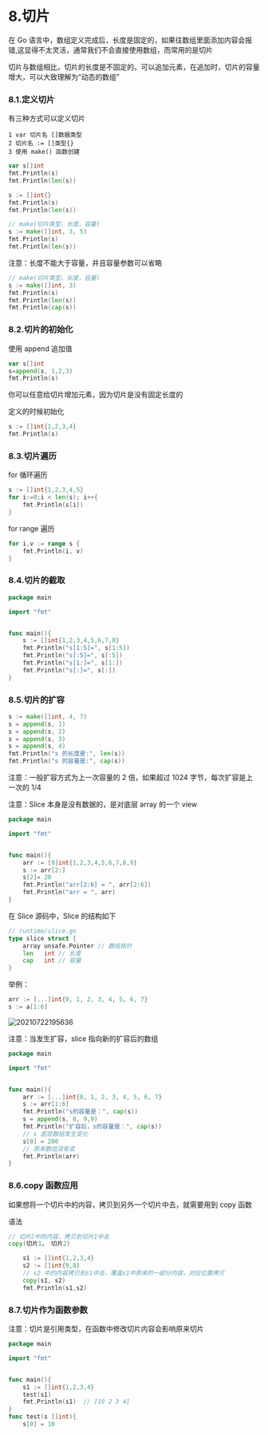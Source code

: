 # 8.切片

在 Go 语言中，数组定义完成后，长度是固定的，如果往数组里面添加内容会报错,这显得不太灵活，通常我们不会直接使用数组，而常用的是切片

切片与数组相比，切片的长度是不固定的，可以追加元素，在追加时，切片的容量增大，可以大致理解为“动态的数组”

### 8.1.定义切片

有三种方式可以定义切片

```
1 var 切片名 []数据类型
2 切片名 := []类型{}
3 使用 make() 函数创建
```

```go
var s[]int
fmt.Println(s)
fmt.Println(len(s))
```

```go
s := []int{}
fmt.Println(s)
fmt.Println(len(s))
```

```go
// make(切片类型，长度，容量)
s := make([]int, 3, 5)
fmt.Println(s)
fmt.Println(len(s))
```

注意：长度不能大于容量，并且容量参数可以省略

```go
// make(切片类型，长度，容量)
s := make([]int, 3)
fmt.Println(s)
fmt.Println(len(s))
fmt.Println(cap(s))
```

### 8.2.切片的初始化

使用 append 追加值

```go
var s[]int
s=append(s, 1,2,3)
fmt.Println(s)
```

你可以任意给切片增加元素，因为切片是没有固定长度的

定义的时候初始化

```go
s := []int{1,2,3,4}
fmt.Println(s)
```

### 8.3.切片遍历

for 循环遍历

```go
s := []int{1,2,3,4,5}
for i:=0;i < len(s); i++{
	fmt.Println(s[i])
}
```

for range 遍历

```go
for i,v := range s {
	fmt.Println(i, v)
}
```

### 8.4.切片的截取

```go
package main

import "fmt"


func main(){
	s := []int{1,2,3,4,5,6,7,8}
	fmt.Println("s[1:5]=", s[1:5])
	fmt.Println("s[:5]=", s[:5])
	fmt.Println("s[1:]=", s[1:])
	fmt.Println("s[:]=", s[:])
}
```

### 8.5.切片的扩容

```go
s := make([]int, 4, 7)
s = append(s, 1)
s = append(s, 2)
s = append(s, 3)
s = append(s, 4)
fmt.Println("s 的长度是:", len(s))
fmt.Println("s 的容量是:", cap(s))
```

注意：一般扩容方式为上一次容量的 2 倍，如果超过 1024 字节，每次扩容是上一次的 1/4

注意：Slice 本身是没有数据的，是对底层 array 的一个 view

```go
package main

import "fmt"


func main(){
	arr := [9]int{1,2,3,4,5,6,7,8,9}
	s := arr[2:]
	s[2]= 20
	fmt.Println("arr[2:6] = ", arr[2:6])
	fmt.Println("arr = ", arr)
}
```

在 Slice 源码中，Slice 的结构如下

```go
// runtime/slice.go
type slice struct {
	array unsafe.Pointer // 数组指针
	len   int // 长度
	cap   int // 容量
}
```

举例：

```go
arr := [...]int{0, 1, 2, 3, 4, 5, 6, 7}
s := a[1:6]
```

![20210722195636](https://nodeing-book.oss-cn-beijing.aliyuncs.com/nodeing-dashu-blog/20210722195636.png)

注意：当发生扩容，slice 指向新的扩容后的数组

```go
package main

import "fmt"


func main(){
	arr := [...]int{0, 1, 2, 3, 4, 5, 6, 7}
	s := arr[1:6]
	fmt.Println("s的容量是：", cap(s))
	s = append(s, 8, 9,9)
	fmt.Println("扩容后，s的容量是：", cap(s))
	// s 底层数组发生变化
	s[0] = 200
	// 原来数组没有变
	fmt.Println(arr)
}
```

### 8.6.copy 函数应用

如果想将一个切片中的内容，拷贝到另外一个切片中去，就需要用到 copy 函数

语法

```go
// 切片2中的内容，拷贝到切片1中去
copy(切片1， 切片2)
```

```go
	s1 := []int{1,2,3,4}
	s2 := []int{9,8}
	// s2 中的内容拷贝到s1中去，覆盖s1中原来的一部分内容，对应位置拷贝
	copy(s1, s2)
	fmt.Println(s1,s2)
```

### 8.7.切片作为函数参数

注意：切片是引用类型，在函数中修改切片内容会影响原来切片

```go
package main

import "fmt"


func main(){
	s1 := []int{1,2,3,4}
	test(s1)
	fmt.Println(s1)  // [10 2 3 4]
}
func test(s []int){
	s[0] = 10
```
